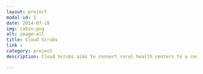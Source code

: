 ```yaml
---
layout: project
modal-id: 1
date: 2014-07-18
img: cabin.png
alt: image-alt
title: Cloud Scrubs
link :
category: project
description: Cloud Scrubs aims to connect rural health centers to a central system to mine the health data and allow governments to take proactive steps to avoid, reduce medical conditions in a population.

---
```

